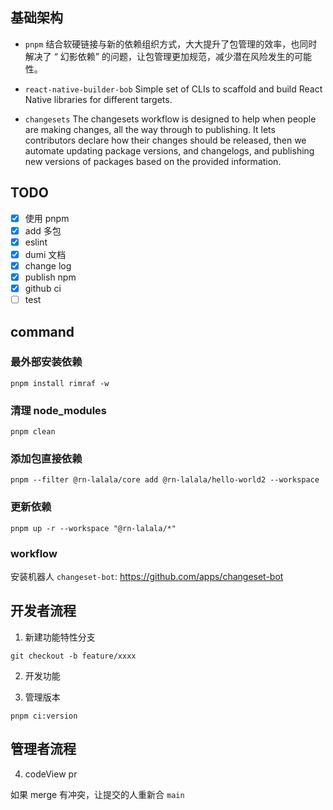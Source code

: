## 基础架构

- `pnpm` 结合软硬链接与新的依赖组织方式，大大提升了包管理的效率，也同时解决了 “
  幻影依赖” 的问题，让包管理更加规范，减少潜在风险发生的可能性。
- `react-native-builder-bob` Simple set of CLIs to scaffold and build React
  Native libraries for different targets.

- `changesets` The changesets workflow is designed to help when people are
  making changes, all the way through to publishing. It lets contributors
  declare how their changes should be released, then we automate updating
  package versions, and changelogs, and publishing new versions of packages
  based on the provided information.

## TODO

- [x] 使用 pnpm
- [x] add 多包
- [x] eslint
- [x] dumi 文档
- [x] change log
- [x] publish npm
- [x] github ci
- [ ] test

## command

### 最外部安装依赖

```
pnpm install rimraf -w
```

### 清理 node_modules

```
pnpm clean
```

### 添加包直接依赖

```
pnpm --filter @rn-lalala/core add @rn-lalala/hello-world2 --workspace
```

### 更新依赖

```
pnpm up -r --workspace "@rn-lalala/*"
```

### workflow

安装机器人 `changeset-bot`: https://github.com/apps/changeset-bot

## 开发者流程

1. 新建功能特性分支

```
git checkout -b feature/xxxx
```

2. 开发功能

3. 管理版本

```
pnpm ci:version
```

## 管理者流程

4. codeView pr

如果 merge 有冲突，让提交的人重新合 `main`

